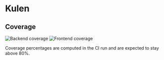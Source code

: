 # Kulen

## Coverage

![Backend coverage](https://img.shields.io/badge/backend-80%25-brightgreen)
![Frontend coverage](https://img.shields.io/badge/frontend-100%25-brightgreen)

Coverage percentages are computed in the CI run and are expected to stay above 80%.
